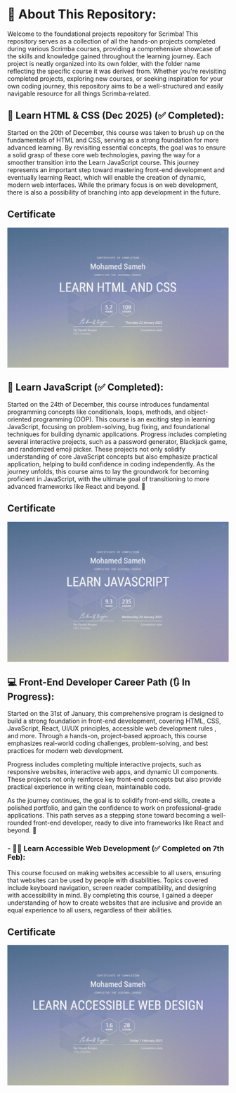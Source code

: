 # 📃 About This Repository:

Welcome to the foundational projects repository for Scrimba! This repository serves as a collection of all the hands-on projects completed during various Scrimba courses, providing a comprehensive showcase of the skills and knowledge gained throughout the learning journey. Each project is neatly organized into its own folder, with the folder name reflecting the specific course it was derived from. Whether you're revisiting completed projects, exploring new courses, or seeking inspiration for your own coding journey, this repository aims to be a well-structured and easily navigable resource for all things Scrimba-related.

## 🚁 Learn HTML & CSS (Dec 2025) (✅ Completed): 

Started on the 20th of December, this course was taken to brush up on the fundamentals of HTML and CSS, serving as a strong foundation for more advanced learning. By revisiting essential concepts, the goal was to ensure a solid grasp of these core web technologies, paving the way for a smoother transition into the Learn JavaScript course. This journey represents an important step toward mastering front-end development and eventually learning React, which will enable the creation of dynamic, modern web interfaces. While the primary focus is on web development, there is also a possibility of branching into app development in the future.

## Certificate
[![Learn HTML & CSS](Certificates/htmlCssCertificate.png)](https://scrimba.com/learn-html-and-css-c0p)


## 🧠 Learn JavaScript (✅ Completed):

Started on the 24th of December, this course introduces fundamental programming concepts like conditionals, loops, methods, and object-oriented programming (OOP). This course is an exciting step in learning JavaScript, focusing on problem-solving, bug fixing, and foundational techniques for building dynamic applications. Progress includes completing several interactive projects, such as a password generator, Blackjack game, and randomized emoji picker. These projects not only solidify understanding of core JavaScript concepts but also emphasize practical application, helping to build confidence in coding independently. As the journey unfolds, this course aims to lay the groundwork for becoming proficient in JavaScript, with the ultimate goal of transitioning to more advanced frameworks like React and beyond. 🚀

## Certificate
[![Learn Javascript](Certificates/JScertificate.png)](https://scrimba.com/learn-javascript-c0v)

## 💻 Front-End Developer Career Path (🔃 In Progress):
Started on the 31st of January, this comprehensive program is designed to build a strong foundation in front-end development, covering HTML, CSS, JavaScript, React, UI/UX principles, accessible web development rules , and more. Through a hands-on, project-based approach, this course emphasizes real-world coding challenges, problem-solving, and best practices for modern web development.

Progress includes completing multiple interactive projects, such as responsive websites, interactive web apps, and dynamic UI components. These projects not only reinforce key front-end concepts but also provide practical experience in writing clean, maintainable code.

As the journey continues, the goal is to solidify front-end skills, create a polished portfolio, and gain the confidence to work on professional-grade applications. This path serves as a stepping stone toward becoming a well-rounded front-end developer, ready to dive into frameworks like React and beyond. 🚀

### - 🧑‍🏫 Learn Accessible Web Development (✅ Completed on 7th Feb):
This course focused on making websites accessible to all users, ensuring that websites can be used by people with disabilities. Topics covered include keyboard navigation, screen reader compatibility, and designing with accessibility in mind. By completing this course, I gained a deeper understanding of how to create websites that are inclusive and provide an equal experience to all users, regardless of their abilities.

## Certificate
[![Learn Accessible Web Development](Certificates/AccWebDevCertificate.png)](https://scrimba.com/learn-accessible-web-design-c031)
